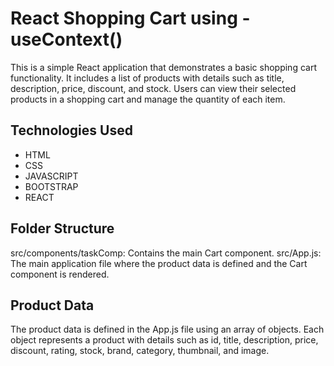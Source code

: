 # React Shopping Cart using - useContext()

This is a simple React application that demonstrates a basic shopping cart functionality. It includes a list of products with details such as title, description, price, discount, and stock. Users can view their selected products in a shopping cart and manage the quantity of each item.

## Technologies Used
- HTML
- CSS
- JAVASCRIPT
- BOOTSTRAP
- REACT






## Folder Structure
 src/components/taskComp: Contains the main Cart component.
 src/App.js: The main application file where the product data is defined and the Cart component is rendered.
## Product Data
 The product data is defined in the App.js file using an array of objects. Each object represents a product with details such as id, title, description, price, discount, rating, stock, brand, category, thumbnail, and image.